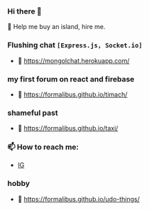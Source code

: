 ### Hi there 👋
🌱 Help me buy an island, hire me.

### Flushing chat ```[Express.js, Socket.io]```
- &#128279; https://mongolchat.herokuapp.com/
### my first forum on react and firebase
- &#128279; https://formalibus.github.io/timach/
### shameful past
- &#128279; https://formalibus.github.io/taxi/

### 📫 How to reach me:
- [IG](https://www.instagram.com/formalibus/)

### hobby
- &#128279; https://formalibus.github.io/udo-things/
<!--
**Formalibus/Formalibus** is a ✨ _special_ ✨ repository because its `README.md` (this file) appears on your GitHub profile.

Here are some ideas to get you started:

- 🔭 I’m currently working on ...

- 👯 I’m looking to collaborate on ...
- 🤔 I’m looking for help with ...
- 💬 Ask me about ...

- 😄 Pronouns: ...
- ⚡ Fun fact: ...
-->
